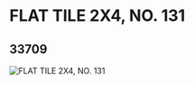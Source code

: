 # FLAT TILE 2X4, NO. 131
## 33709
![FLAT TILE 2X4, NO. 131](https://lc-www-live-s.legocdn.com/media/bricks/5/2/6189215.jpg)
